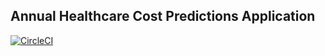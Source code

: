 ## Annual Healthcare Cost Predictions Application
[![CircleCI](https://circleci.com/gh/andrewlee8247/cms-kubernetes.svg?style=svg)](https://circleci.com/gh/andrewlee8247/cms-kubernetes)
